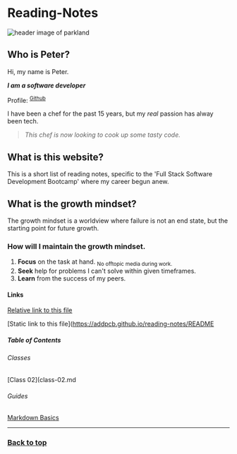 # Reading-Notes  

![header image of parkland](https://media.discordapp.net/attachments/914902361246416966/915747141023068180/unknown.png)  

## Who is Peter?  

Hi, my name is Peter.  

***I am a software developer***  

Profile: <SUP>[Github](https://github.com/AddPCB)</SUP>  

I have been a chef for the past 15 years, but my *real* passion has alway been tech.  

> *This chef is now looking to cook up some tasty code.*  

## What is this website?  

This is a short list of reading notes, specific to the 'Full Stack Software Development Bootcamp' where my career begun anew.  

## What is the growth mindset?  

The growth mindset is a worldview where failure is not an end state, but the starting point for future growth.  

### How will I maintain the growth mindset.  

1. **Focus** on the task at hand. <SUB>No offtopic media during work.</SUB>  
2. **Seek** help for problems I can't solve within given timeframes.  
3. **Learn** from the success of my peers.  

#### Links  

[Relative link to this file](README.md)  

[Static link to this file](https://addpcb.github.io/reading-notes/README 

##### Table of Contents  

###### Classes  

[Class 02](class-02.md  

###### Guides  

[Markdown Basics](basics.md)  

---

### [Back to top](#)  
